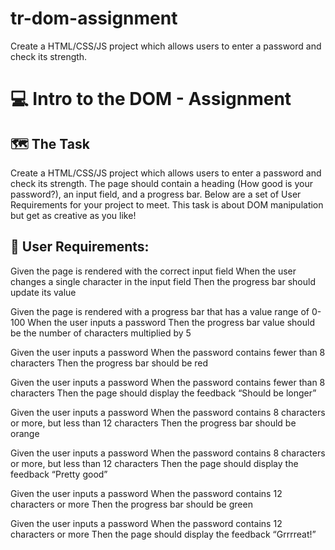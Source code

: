 # tr-dom-assignment
Create a HTML/CSS/JS project which allows users to enter a password and check its strength. 
# 💻 Intro to the DOM - Assignment

## 🗺 The Task
Create a HTML/CSS/JS project which allows users to enter a password and check its strength. The page should contain a heading (How good is your password?), an input field, and a progress bar.
Below are a set of User Requirements for your project to meet.
This task is about DOM manipulation but get as creative as you like!

## 📝 User Requirements:
Given the page is rendered with the correct input field
When the user changes a single character in the input field
Then the progress bar should update its value
 
Given the page is rendered with a progress bar that has a value range of 0-100
When the user inputs a password
Then the progress bar value should be the number of characters multiplied by 5
 
Given the user inputs a password
When the password contains fewer than 8 characters
Then the progress bar should be red
 
Given the user inputs a password
When the password contains fewer than 8 characters
Then the page should display the feedback “Should be longer”
 
Given the user inputs a password
When the password contains 8 characters or more, but less than 12 characters
Then the progress bar should be orange
 
Given the user inputs a password
When the password contains 8 characters or more, but less than 12 characters
Then the page should display the feedback “Pretty good”
 
Given the user inputs a password
When the password contains 12 characters or more
Then the progress bar should be green
 
Given the user inputs a password
When the password contains 12 characters or more
Then the page should display the feedback “Grrrreat!”
